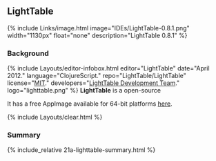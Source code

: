 ## LightTable
{% include Links/image.html image="IDEs/LightTable-0.8.1.png" width="1130px" float="none" description="LightTable 0.8.1" %}

### Background
{% include Layouts/editor-infobox.html editor="LightTable" date="April 2012." language="ClojureScript." repo="LightTable/LightTable" license="<a href='https://github.com/LightTable/LightTable/blob/master/LICENSE.md' link='_blank'>MIT</a>." developers="<a href='https://github.com/LightTable/LightTable/graphs/contributors' link='_blank'>LightTable Development Team</a>." logo="lighttable.png" %}
**LightTable** is a open-source

It has a free AppImage available for 64-bit platforms [here](https://www.dropbox.com/s/3fbofqvkn8ex55q/LightTable-0.8.1_x64.AppImage.tar.gz?dl=0).

{% include Layouts/clear.html %}<br/>
### Summary
{% include_relative 21a-lighttable-summary.html %}
